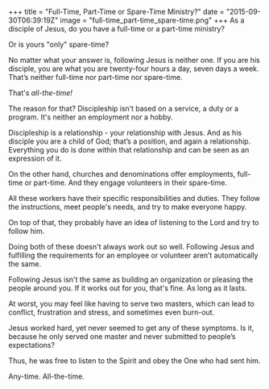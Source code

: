 +++
title = "Full-Time, Part-Time or Spare-Time Ministry?"
date = "2015-09-30T06:39:19Z"
image = "full-time_part-time_spare-time.png"
+++
As a disciple of Jesus, do you have a full-time or a part-time ministry?

Or is yours "only" spare-time?

No matter what your answer is, following Jesus is neither one. If you are his disciple, you are what you are twenty-four hours a day, seven days a week. That’s neither full-time nor part-time nor spare-time.

That's *all-the-time!*

The reason for that? Discipleship isn’t based on a service, a duty or a program. It's neither an employment nor a hobby.

Discipleship is a relationship - your relationship with Jesus. And as his disciple you are a child of God; that’s a position, and again a relationship. Everything you do is done within that relationship and can be seen as an expression of it.

On the other hand, churches and denominations offer employments, full-time or part-time. And they engage volunteers in their spare-time.

All these workers have their specific responsibilities and duties. They follow the instructions, meet people's needs, and try to make everyone happy.

On top of that, they probably have an idea of listening to the Lord and try to follow him.

Doing both of these doesn't always work out so well. Following Jesus and fulfilling the requirements for an employee or volunteer aren’t automatically the same.

Following Jesus isn't the same as building an organization or pleasing the people around you. If it works out for you, that's fine. As long as it lasts.

At worst, you may feel like having to serve two masters, which can lead to conflict, frustration and stress, and sometimes even burn-out.

Jesus worked hard, yet never seemed to get any of these symptoms. Is it, because he only served one master and never submitted to people’s expectations?

Thus, he was free to listen to the Spirit and obey the One who had sent him.

Any-time. All-the-time.
